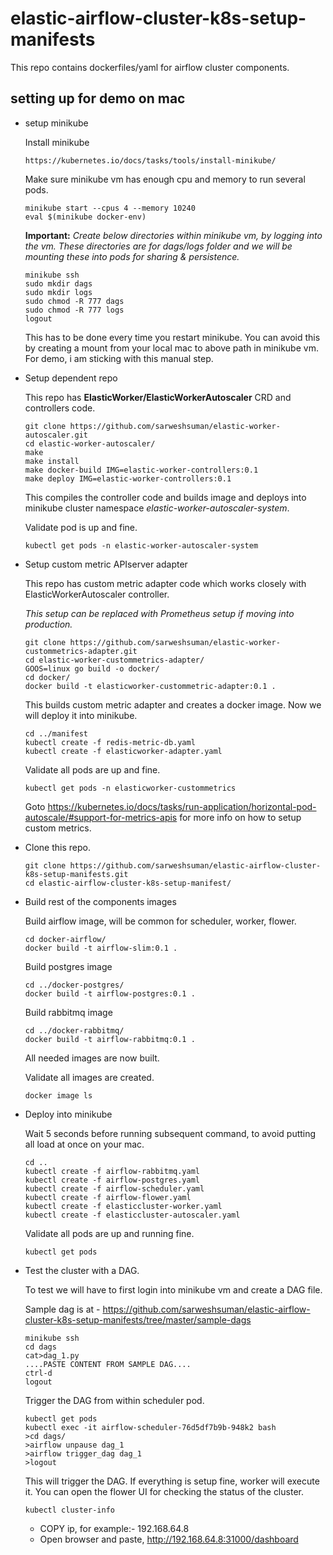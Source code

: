 # elastic-airflow-cluster-k8s-setup-manifests

This repo contains dockerfiles/yaml for airflow cluster components.

## setting up for demo on mac

- setup minikube

  Install minikube
  ```
  https://kubernetes.io/docs/tasks/tools/install-minikube/
  ```

  Make sure minikube vm has enough cpu and memory to run several pods.
  ```
  minikube start --cpus 4 --memory 10240
  eval $(minikube docker-env)
  ```

  **Important:**
  *Create below directories within minikube vm, by logging into the vm.
  These directories are for dags/logs folder and we will be mounting these into pods for sharing & persistence.*
  ```
  minikube ssh
  sudo mkdir dags
  sudo mkdir logs
  sudo chmod -R 777 dags
  sudo chmod -R 777 logs
  logout
  ```
  This has to be done every time you restart minikube.
  You can avoid this by creating a mount from your local mac to above path in minikube vm.
  For demo, i am sticking with this manual step.

- Setup dependent repo

  This repo has **ElasticWorker/ElasticWorkerAutoscaler** CRD and controllers code.

  ```
  git clone https://github.com/sarweshsuman/elastic-worker-autoscaler.git
  cd elastic-worker-autoscaler/
  make
  make install
  make docker-build IMG=elastic-worker-controllers:0.1
  make deploy IMG=elastic-worker-controllers:0.1  
  ```
  This compiles the controller code and builds image and deploys into minikube cluster namespace *elastic-worker-autoscaler-system*.

  Validate pod is up and fine.
  ```
  kubectl get pods -n elastic-worker-autoscaler-system
  ```

- Setup custom metric APIserver adapter

  This repo has custom metric adapter code which works closely with ElasticWorkerAutoscaler controller.

  *This setup can be replaced with Prometheus setup if moving into production.*

  ```
  git clone https://github.com/sarweshsuman/elastic-worker-custommetrics-adapter.git
  cd elastic-worker-custommetrics-adapter/
  GOOS=linux go build -o docker/
  cd docker/
  docker build -t elasticworker-custommetric-adapter:0.1 .
  ```

  This builds custom metric adapter and creates a docker image.
  Now we will deploy it into minikube.

  ```
  cd ../manifest
  kubectl create -f redis-metric-db.yaml
  kubectl create -f elasticworker-adapter.yaml
  ```

  Validate all pods are up and fine.
  ```
  kubectl get pods -n elasticworker-custommetrics
  ```

  Goto https://kubernetes.io/docs/tasks/run-application/horizontal-pod-autoscale/#support-for-metrics-apis for more info on how to setup custom metrics.


- Clone this repo.

  ```
  git clone https://github.com/sarweshsuman/elastic-airflow-cluster-k8s-setup-manifests.git
  cd elastic-airflow-cluster-k8s-setup-manifest/
  ```

- Build rest of the components images

  Build airflow image, will be common for scheduler, worker, flower.
  ```
  cd docker-airflow/
  docker build -t airflow-slim:0.1 .
  ```

  Build postgres image
  ```
  cd ../docker-postgres/
  docker build -t airflow-postgres:0.1 .
  ```

  Build rabbitmq image
  ```
  cd ../docker-rabbitmq/
  docker build -t airflow-rabbitmq:0.1 .
  ```

  All needed images are now built.

  Validate all images are created.
  ```
  docker image ls
  ```

- Deploy into minikube

  Wait 5 seconds before running subsequent command, to avoid putting all load at once on your mac.
  ```
  cd ..
  kubectl create -f airflow-rabbitmq.yaml
  kubectl create -f airflow-postgres.yaml
  kubectl create -f airflow-scheduler.yaml
  kubectl create -f airflow-flower.yaml
  kubectl create -f elasticcluster-worker.yaml
  kubectl create -f elasticcluster-autoscaler.yaml
  ```

  Validate all pods are up and running fine.
  ```
  kubectl get pods
  ```

- Test the cluster with a DAG.

  To test we will have to first login into minikube vm and create a DAG file.

  Sample dag is at - https://github.com/sarweshsuman/elastic-airflow-cluster-k8s-setup-manifests/tree/master/sample-dags

  ```
  minikube ssh
  cd dags
  cat>dag_1.py
  ....PASTE CONTENT FROM SAMPLE DAG....
  ctrl-d
  logout
  ```

  Trigger the DAG from within scheduler pod.

  ```
  kubectl get pods
  kubectl exec -it airflow-scheduler-76d5df7b9b-948k2 bash
  >cd dags/
  >airflow unpause dag_1
  >airflow trigger_dag dag_1
  >logout
  ```
  This will trigger the DAG. If everything is setup fine, worker will execute it.
  You can open the flower UI for checking the status of the cluster.
  ```
  kubectl cluster-info
  ```

  - COPY ip, for example:- 192.168.64.8
  - Open browser and paste,
    http://192.168.64.8:31000/dashboard
